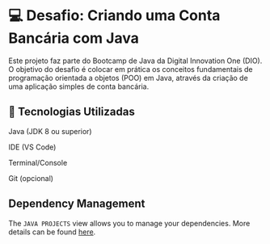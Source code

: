 <h1>💻 Desafio: Criando uma Conta Bancária com Java</h1>
<p>Este projeto faz parte do Bootcamp de Java da Digital Innovation One (DIO). O objetivo do desafio é colocar em prática os conceitos fundamentais de programação orientada a objetos (POO) em Java, através da criação de uma aplicação simples de conta bancária.</p>


## 🔧 Tecnologias Utilizadas
Java (JDK 8 ou superior)

IDE (VS Code)

Terminal/Console

Git (opcional)

## Dependency Management

The `JAVA PROJECTS` view allows you to manage your dependencies. More details can be found [here](https://github.com/microsoft/vscode-java-dependency#manage-dependencies).

